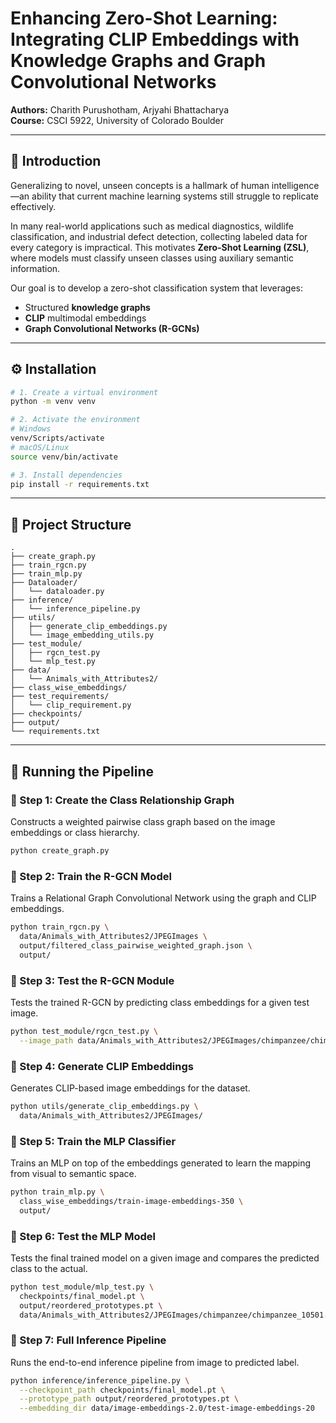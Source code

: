 # Enhancing Zero-Shot Learning: Integrating CLIP Embeddings with Knowledge Graphs and Graph Convolutional Networks

**Authors:** Charith Purushotham, Arjyahi Bhattacharya  
**Course:** CSCI 5922, University of Colorado Boulder

---

## 🧠 Introduction

Generalizing to novel, unseen concepts is a hallmark of human intelligence—an ability that current machine learning systems still struggle to replicate effectively.

In many real-world applications such as medical diagnostics, wildlife classification, and industrial defect detection, collecting labeled data for every category is impractical. This motivates **Zero-Shot Learning (ZSL)**, where models must classify unseen classes using auxiliary semantic information.

Our goal is to develop a zero-shot classification system that leverages:
- Structured **knowledge graphs**
- **CLIP** multimodal embeddings
- **Graph Convolutional Networks (R-GCNs)**

---

## ⚙️ Installation

```bash
# 1. Create a virtual environment
python -m venv venv

# 2. Activate the environment
# Windows
venv/Scripts/activate
# macOS/Linux
source venv/bin/activate

# 3. Install dependencies
pip install -r requirements.txt
```
---

## 📁 Project Structure
```
.
├── create_graph.py
├── train_rgcn.py
├── train_mlp.py
├── Dataloader/
│   └── dataloader.py
├── inference/
│   └── inference_pipeline.py
├── utils/
│   ├── generate_clip_embeddings.py
│   └── image_embedding_utils.py
├── test_module/
│   ├── rgcn_test.py
│   └── mlp_test.py
├── data/
│   └── Animals_with_Attributes2/
├── class_wise_embeddings/
├── test_requirements/
│   └── clip_requirement.py
├── checkpoints/
├── output/
└── requirements.txt
```
---
## 🚀 Running the Pipeline

### 🔹 Step 1: Create the Class Relationship Graph
Constructs a weighted pairwise class graph based on the image embeddings or class hierarchy.

```bash
python create_graph.py
```
### 🔹 Step 2: Train the R-GCN Model
Trains a Relational Graph Convolutional Network using the graph and CLIP embeddings.
```bash
python train_rgcn.py \
  data/Animals_with_Attributes2/JPEGImages \
  output/filtered_class_pairwise_weighted_graph.json \
  output/
```

### 🔹 Step 3: Test the R-GCN Module
Tests the trained R-GCN by predicting class embeddings for a given test image.
```bash
python test_module/rgcn_test.py \
  --image_path data/Animals_with_Attributes2/JPEGImages/chimpanzee/chimpanzee_10501.jpg
```

### 🔹 Step 4: Generate CLIP Embeddings
Generates CLIP-based image embeddings for the dataset.
```bash
python utils/generate_clip_embeddings.py \
  data/Animals_with_Attributes2/JPEGImages/
```

### 🔹 Step 5: Train the MLP Classifier
Trains an MLP on top of the embeddings generated to learn the mapping from visual to semantic space.
```bash
python train_mlp.py \
  class_wise_embeddings/train-image-embeddings-350 \
  output/
```

### 🔹 Step 6: Test the MLP Model
Tests the final trained model on a given image and compares the predicted class to the actual.
```bash
python test_module/mlp_test.py \
  checkpoints/final_model.pt \
  output/reordered_prototypes.pt \
  data/Animals_with_Attributes2/JPEGImages/chimpanzee/chimpanzee_10501.jpg
```

### 🔹 Step 7: Full Inference Pipeline
Runs the end-to-end inference pipeline from image to predicted label.
```bash
python inference/inference_pipeline.py \
  --checkpoint_path checkpoints/final_model.pt \
  --prototype_path output/reordered_prototypes.pt \
  --embedding_dir data/image-embeddings-2.0/test-image-embeddings-20
```








